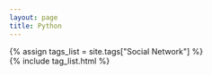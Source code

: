 ```yaml
---
layout: page
title: Python
---
```


{% assign tags_list = site.tags["Social Network"] %}  
{% include tag_list.html %}

